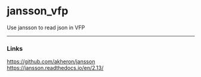 # jansson_vfp
Use jansson to read json in VFP 

***
### Links

https://github.com/akheron/jansson  
https://jansson.readthedocs.io/en/2.13/  

